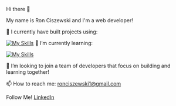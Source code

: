 Hi there 👋

My name is Ron Ciszewski and I'm a web developer!

🔭 I currently have built projects using:

[![My Skills](https://skillicons.dev/icons?i=js,react,sass,postgres,express,redux,firebase,aws,materialui,nodejs,html,css,&perline=4)](https://skillicons.dev) 
🌱 I’m currently learning:

[![My Skills](https://skillicons.dev/icons?i=ts,graphql&perline=3)](https://skillicons.dev) 

💯 I’m looking to join a team of developers that focus on building and learning together!

📫 How to reach me: ronciszewski1@gmail.com

Follow Me!
<a href='https://www.linkedin.com/in/rciszewski/' target='_blank'>LinkedIn</a>
